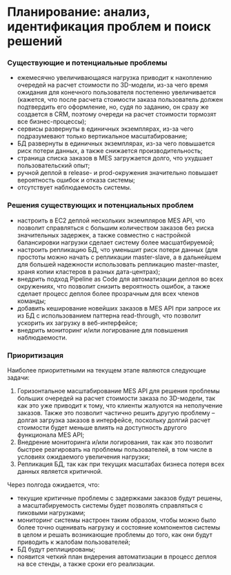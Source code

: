 # Планирование: анализ, идентификация проблем и поиск решений

### Cуществующие и потенциальные проблемы

- ежемесячно увеличивающаяся нагрузка приводит к накоплению очередей на расчет стоимости по 3D-модели, из-за чего время ожидания для конечного пользователя постепенно увеличивается (кажется, что после расчета стоимости заказа пользователь должен подтвердить его оформление, но, судя по заданию, он сразу же создается в CRM, поэтому очереди на расчет стоимости тормозят все бизнес-процессы);
- сервисы развернуты в единичных экземплярах, из-за чего подразумевают только вертикальное масштабирование;
- БД развернуты в единичных экземплярах, из-за чего повышается риск потери данных, а также снижается производительность;
- страница списка заказов в MES загружается долго, что ухудшает пользовательский опыт;
- ручной деплой в release- и prod-окружения значительно повышает вероятность ошибок и отказа системы;
- отсутствует наблюдаемость системы.

### Решения существующих и потенциальных проблем

- настроить в EC2 деплой нескольких экземпляров MES API, что позволит справляться с большим количеством заказов без риска значительных задержек, а также совместно с настройкой балансировки нагрузки сделает систему более масшатбируемой;
- настроить репликацию БД, что уменьшит риск потери данных (для простоты можно начать с репликации master-slave, а в дальнейшем для большей надежности использовать репликацию master-master, храня копии кластеров в разных дата-центрах);
- внедрить подход Pipeline as Сode для автоматизации деплоя во всех окружениях, что позволит снизить вероятность ошибок, а также сделает процесс деплоя более прозрачным для всех членов команды;
- добавить кеширование новейших заказов в MES API при запросе их из БД с использованием паттерна read-through, что позволит ускорить их загрузку в веб-интерфейсе;
- внедрить мониторинг и/или логирование для повышения наблюдаемости.

### Приоритизация

Наиболее приоритетными на текущем этапе являются следующие задачи:

1. Горизонтальное масштабирование MES API для решения проблемы больших очередей на расчет стоимости заказа по 3D-модели, так как это уже приводит к тому, что клиенты жалуются на неполучение заказов. Также это позволит частично решить другую проблему – долгая загрузка заказов в интерфейсе, поскольку долгий расчет стоимости будет меньше влиять на доступность другого функционала MES API;
2. Внедрение мониторинга и/или логирования, так как это позволит быстрее реагировать на проблемы пользователей, в том числе в условиях ожидаемого увеличения нагрузки;
3. Репликация БД, так как при текущих масштабах бизнеса потеря всех данных является критичной.

Через полгода ожидается, что:

- текущие критичные проблемы с задержками заказов будут решены, а масштабируемость системы будет позволять справляться с пиковыми нагрузками;
- мониторинг системы настроен таким образом, чтобы можно было более точно оценивать нагрузку и состояние компонентов системы в целом и решать возникающие проблемы до того, как они будут приводить к жалобам пользователей;
- БД будут реплицированы;
- появится четкий план вндерения автоматизации в процесс деплоя на все стенды, а также сроки его реализации.
